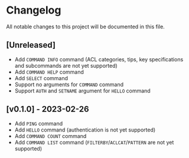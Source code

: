 # Changelog

All notable changes to this project will be documented in this file.

## [Unreleased]

- Add `COMMAND INFO` command (ACL categories, tips, key specifications and subcommands are not yet supported)
- Add `COMMAND HELP` command
- Add `SELECT` command
- Support no arguments for `COMMAND` command
- Support `AUTH` and `SETNAME` argument for `HELLO` command

## [v0.1.0] - 2023-02-26

- Add `PING` command
- Add `HELLO` command (authentication is not yet supported)
- Add `COMMAND COUNT` command
- Add `COMMAND LIST` command (`FILTERBY`/`ACLCAT`/`PATTERN` are not yet supported)
